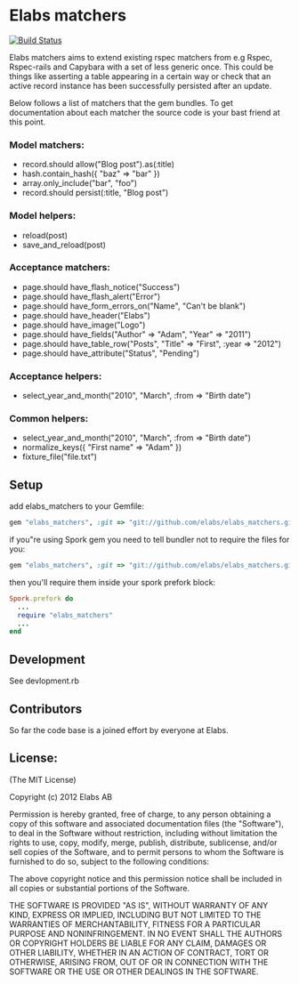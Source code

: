 # Elabs matchers

[![Build Status](https://secure.travis-ci.org/elabs/elabs_matchers.png)](http://travis-ci.org/elabs/elabs_matchers)

Elabs matchers aims to extend existing rspec matchers from e.g Rspec, Rspec-rails and Capybara with a set
of less generic once. This could be things like asserting a table appearing in a certain way or check that
an active record instance has been successfully persisted after an update.

Below follows a list of matchers that the gem bundles. To get documentation about each matcher the source code is
your bast friend at this point.

### Model matchers:
* record.should allow("Blog post").as(:title)
* hash.contain_hash({ "baz" => "bar" })
* array.only_include("bar", "foo")
* record.should persist(:title, "Blog post")

### Model helpers:
* reload(post)
* save\_and_reload(post)

### Acceptance matchers:
* page.should have\_flash_notice("Success")
* page.should have\_flash_alert("Error")
* page.should have\_form\_errors_on("Name", "Can't be blank")
* page.should have\_header("Elabs")
* page.should have\_image("Logo")
* page.should have\_fields("Author" => "Adam", "Year" => "2011")
* page.should have\_table_row("Posts", "Title" => "First", :year => "2012")
* page.should have\_attribute("Status", "Pending")

### Acceptance helpers:
* select\_year\_and_month("2010", "March", :from => "Birth date")

### Common helpers:
* select\_year\_and_month("2010", "March", :from => "Birth date")
* normalize_keys({ "First name" => "Adam" })
* fixture_file("file.txt")

## Setup

add elabs_matchers to your Gemfile:

```ruby
gem "elabs_matchers", :git => "git://github.com/elabs/elabs_matchers.git"
```

if you"re using Spork gem you need to tell bundler not to require the files for you:

```ruby
gem "elabs_matchers", :git => "git://github.com/elabs/elabs_matchers.git", :require => false
```

then you'll require them inside your spork prefork block:

```ruby
Spork.prefork do
  ...
  require "elabs_matchers"
  ...
end
```

## Development

See devlopment.rb

## Contributors

So far the code base is a joined effort by everyone at Elabs.

## License:

 (The MIT License)

 Copyright (c) 2012 Elabs AB

 Permission is hereby granted, free of charge, to any person obtaining
 a copy of this software and associated documentation files (the
 "Software"), to deal in the Software without restriction, including
 without limitation the rights to use, copy, modify, merge, publish,
 distribute, sublicense, and/or sell copies of the Software, and to
 permit persons to whom the Software is furnished to do so, subject to
 the following conditions:

 The above copyright notice and this permission notice shall be
 included in all copies or substantial portions of the Software.

 THE SOFTWARE IS PROVIDED "AS IS", WITHOUT WARRANTY OF ANY KIND,
 EXPRESS OR IMPLIED, INCLUDING BUT NOT LIMITED TO THE WARRANTIES OF
 MERCHANTABILITY, FITNESS FOR A PARTICULAR PURPOSE AND NONINFRINGEMENT.
 IN NO EVENT SHALL THE AUTHORS OR COPYRIGHT HOLDERS BE LIABLE FOR ANY
 CLAIM, DAMAGES OR OTHER LIABILITY, WHETHER IN AN ACTION OF CONTRACT,
 TORT OR OTHERWISE, ARISING FROM, OUT OF OR IN CONNECTION WITH THE
 SOFTWARE OR THE USE OR OTHER DEALINGS IN THE SOFTWARE.
